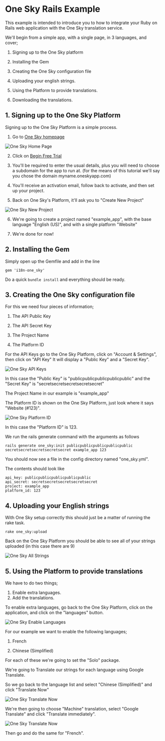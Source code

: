 # One Sky Rails Example

This example is intended to introduce you to how to integrate your Ruby on Rails web application with the
One Sky translation service.

We'll begin from a simple app, with a single page, in 3 languages, and cover;

1. Signing up to the One Sky platform

2. Installing the Gem

3. Creating the One Sky configuration file

4. Uploading your english strings.

5. Using the Platform to provide translations.

6. Downloading the translations.

## 1. Signing up to the One Sky Platform

Signing up to the One Sky Platform is a simple process.

1. Go to [One Sky homepage](http://oneskyapp.com)

![One Sky Home Page](https://github.com/thought-sauce/one_sky_rails_example/raw/master/readme/onesky-homepage.png)

2. Click on [Begin Free Trial](http://oneskyapp.com/sign-up)

3. You'll be required to enter the usual details, plus you will need to choose a subdomain for the app to run at.
(for the means of this tutorial we'll say you chose the domain myname.oneskyapp.com)

4. You'll receive an activation email, follow back to activate, and then set up your project.

5. Back on One Sky's Platform, it'll ask you to "Create New Project"

![One Sky New Project](https://github.com/thought-sauce/one_sky_rails_example/raw/master/readme/onesky-new-project.png)

6. We're going to create a project named "example_app", with the base language "English (US)", and with a single platform "Website"

7. We're done for now!

## 2. Installing the Gem

Simply open up the Gemfile and add in the line

    gem 'i18n-one_sky'
	
Do a quick `bundle install` and everything should be ready.

## 3. Creating the One Sky configuration file

For this we need four pieces of information;

1. The API Public Key

2. The API Secret Key

3. The Project Name

4. The Platform ID

For the API Keys go to the One Sky Platform, click on "Account & Settings", then click on "API Key"
It will display a "Public Key" and a "Secret Key".

![One Sky API Keys](https://github.com/thought-sauce/one_sky_rails_example/raw/master/readme/onesky-api-keys.png)

In this case the "Public Key" is "publicpublicpublicpublicpublic"
and the "Secret Key" is "secretsecretsecretsecretsecret"

The Project Name in our example is "example_app"

The Platform ID is shown on the One Sky Platform, just look where it says "Website (#123)".

![One Sky Platform ID](https://github.com/thought-sauce/one_sky_rails_example/raw/master/readme/onesky-platform-id.png)

In this case the "Platform ID" is 123.

We run the rails generate command with the arguments as follows

    rails generate one_sky:init publicpublicpublicpublicpublic secretsecretsecretsecretsecret example_app 123
	
You should now see a file in the config directory named "one_sky.yml".

The contents should look like

    api_key: publicpublicpublicpublicpublic
    api_secret: secretsecretsecretsecretsecret
    project: example_app
    platform_id: 123
    
## 4. Uploading your English strings

With One Sky setup correctly this should just be a matter of running the rake task.

    rake one_sky:upload

Back on the One Sky Platform you should be able to see all of your strings uploaded (in this case there are 9)

![One Sky All Strings](https://github.com/thought-sauce/one_sky_rails_example/raw/master/readme/onesky-all-strings.png)

## 5. Using the Platform to provide translations

We have to do two things;

1. Enable extra languages.
2. Add the translations.

To enable extra languages, go back to the One Sky Platform, click on the application, and click on the "languages" button.

![One Sky Enable Languages](https://github.com/thought-sauce/one_sky_rails_example/raw/master/readme/onesky-enable-languages.png)

For our example we want to enable the following languages;

1. French

2. Chinese (Simplified)

For each of these we're going to set the "Solo" package.

We're going to Translate our strings for each language using Google Translate.

So we go back to the language list and select "Chinese (Simplified)" and click "Translate Now"

![One Sky Translate Now](https://github.com/thought-sauce/one_sky_rails_example/raw/master/readme/onesky-translate-now.png)

We're then going to choose "Machine" translation, select "Google Translate" and click "Translate immediately".

![One Sky Translate Now](https://github.com/thought-sauce/one_sky_rails_example/raw/master/readme/onesky-google-translate.png)

Then go and do the same for "French".
